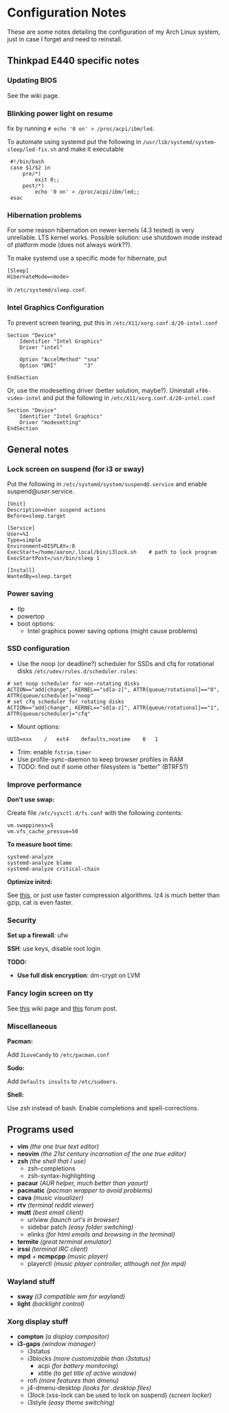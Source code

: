 # Configuration Notes
These are some notes detailing the configuration of my Arch Linux system, just in case I forget and need to reinstall.

## Thinkpad E440 specific notes

### Updating BIOS
See the wiki page.

### Blinking power light on resume
fix by running ```# echo '0 on' > /proc/acpi/ibm/led```.

To automate using systemd put the following in ```/usr/lib/systemd/system-sleep/led-fix.sh``` and make it executable

```
 #!/bin/bash
 case $1/$2 in
     pre/*)
         exit 0;;
     post/*)
         echo '0 on' > /proc/acpi/ibm/led;;
 esac
```
### Hibernation problems
For some reason hibernation on newer kernels (4.3 tested) is very unreliable. LTS kernel works.
Possible solution: use shutdown mode instead of platform mode (does not always work??).

To make systemd use a specific mode for hibernate, put

    [Sleep]
    HibernateMode=<mode>

in `/etc/systemd/sleep.conf`.

### Intel Graphics Configuration
To prevent screen tearing, put this in `/etc/X11/xorg.conf.d/20-intel.conf`
```
Section "Device"
    Identifier "Intel Graphics"
    Driver "intel"

    Option "AccelMethod" "sna"
    Option "DRI"         "3"

EndSection
```

Or, use the modesetting driver (better solution, maybe?). Uninstall `xf86-video-intel` and put the following
in `/etc/X11/xorg.conf.d/20-intel.conf`
```
Section "Device"
    Identifier "Intel Graphics"
    Driver "modesetting"
EndSection
```

## General notes

### Lock screen on suspend (for i3 or sway)
Put the following in `/etc/systemd/system/suspend@.service` and enable suspend@*user*.service.
```
[Unit]
Description=User suspend actions
Before=sleep.target

[Service]
User=%I
Type=simple
Environment=DISPLAY=:0
ExecStart=/home/aaron/.local/bin/i3lock.sh    # path to lock program
ExecStartPost=/usr/bin/sleep 1

[Install]
WantedBy=sleep.target
```

### Power saving
- tlp
- powertop
- boot options:
    - Intel graphics power saving options (might cause problems)

### SSD configuration
- Use the noop (or deadline?) scheduler for SSDs and cfq for rotational disks `/etc/udev/rules.d/scheduler.rules`:
```
# set noop scheduler for non-rotating disks
ACTION=="add|change", KERNEL=="sd[a-z]", ATTR{queue/rotational}=="0", ATTR{queue/scheduler}="noop"
# set cfq scheduler for rotating disks
ACTION=="add|change", KERNEL=="sd[a-z]", ATTR{queue/rotational}=="1", ATTR{queue/scheduler}="cfq"
```
- Mount options:
```
UUID=xxx    /   ext4    defaults,noatime    0   1
```
- Trim: enable `fstrim.timer`
- Use profile-sync-daemon to keep browser profiles in RAM
- TODO: find out if some other filesystem is "better" (BTRFS?)

### Improve performance
**Don't use swap:**

Create file `/etc/sysctl.d/fs.conf` with the following contents:

    vm.swappiness=5
    vm.vfs_cache_pressue=50

**To measure boot time:**

    systemd-analyze
    systemd-analyze blame
    systemd-analyze critical-chain

**Optimize initrd:**

See [this](http://blog.falconindy.com/articles/optmizing-bootup-with-mkinitcpio.html), or just use faster compression algorithms.
lz4 is much better than gzip, cat is even faster.


### Security
**Set up a firewall**: ufw

**SSH**: use keys, disable root login

**TODO:**
- **Use full disk encryption**: dm-crypt on LVM

### Fancy login screen on tty
See [this](https://wiki.archlinux.org/index.php/Configure_virtual_console_colors) wiki page and [this](https://bbs.archlinux.org/viewtopic.php?pid=386429#p386429) forum post.

### Miscellaneous
**Pacman:**

Add `ILoveCandy` to `/etc/pacman.conf`

**Sudo:**

Add `Defaults insults` to `/etc/sudoers`.

**Shell:**

Use zsh instead of bash. Enable completions and spell-corrections.

## Programs used
- **vim** *(the one true text editor)*
- **neovim** *(the 21st century incarnation of the one true editor)*
- **zsh** *(the shell that I use)*
    - zsh-completions
    - zsh-syntax-highlighting
- **pacaur** *(AUR helper, much better than yaourt)*
- **pacmatic** *(pacman wrapper to avoid problems)*
- **cava** *(music visualizer)*
- **rtv** *(terminal reddit viewer)*
- **mutt** *(best email client)*
    - urlview *(launch url's in browser)*
    - sidebar patch *(easy folder switching)*
    - elinks *(for html emails and browsing in the terminal)*
- **termite** *(great terminal emulator)*
- **irssi** *(terminal IRC client)*
- **mpd** + **ncmpcpp** *(music player)*
    - playerctl *(music player controller, although not for mpd)*

### Wayland stuff
- **sway** *(i3 compatible wm for wayland)*
- **light** *(backlight control)*

### Xorg display stuff
- **compton** *(a display compositor)*
- **i3-gaps** *(window manager)*
    - i3status
    - i3blocks *(more customizable than i3status)*
        - acpi *(for battery monitoring)*
        - xtitle *(to get title of active window)*
    - rofi *(more features than dmenu)*
    - j4-dmenu-desktop *(looks for .desktop files)*
    - i3lock (xss-lock can be used to lock on suspend) *(screen locker)*
    - i3style *(easy theme switching)*

